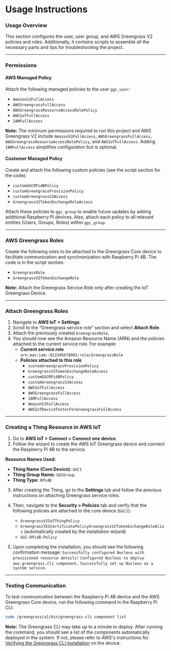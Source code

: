 # Usage Instructions

### Usage Overview
This section configures the user, user group, and AWS Greengrass V2 policies and roles. Additionally, it contains scripts to assemble all the necessary parts and tips for troubleshooting the project.

---

### Permissions

#### AWS Managed Policy
Attach the following managed policies to the user `ggc_user`:

- `AmazonS3FullAccess`
- `AWSGreengrassFullAccess`
- `AWSGreengrassResourceAccessRolePolicy`
- `AWSIoTFullAccess`
- `IAMFullAccess`

**Note:** The minimum permissions required to run this project and AWS Greengrass V2 include `AmazonS3FullAccess`, `AWSGreengrassFullAccess`, `AWSGreengrassResourceAccessRolePolicy`, and `AWSIoTFullAccess`. Adding `IAMFullAccess` simplifies configuration but is optional.

#### Customer Managed Policy
Create and attach the following custom policies (see the script section for the code):

- `customGGCRPi4BPolicy`
- `customGreengrassProvisionPolicy`
- `customGreengrassS3Access`
- `GreengrassV2TokenExchangeRoleAccess`

Attach these policies to `ggc_group` to enable future updates by adding additional Raspberry Pi devices. Also, attach each policy to all relevant entities (Users, Groups, Roles) within `ggc_group`.

---

### AWS Greengrass Roles

Create the following roles to be attached to the Greengrass Core device to facilitate communication and synchronization with Raspberry Pi 4B. The code is in the script section.

- `GreengrassRole`
- `GreengrassV2TokenExchangeRole`

**Note:** Attach the Greengrass Service Role only after creating the IoT Greengrass Device.

---

### Attach Greengrass Roles

1. Navigate to **AWS IoT > Settings**.
2. Scroll to the “Greengrass service role” section and select **Attach Role**.
3. Attach the previously created `GreengrassRole`.
4. You should now see the Amazon Resource Name (ARN) and the policies attached to the current service role. For example:
   - **Current service role**  
     `arn:aws:iam::012345678901:role/GreengrassRole`
   - **Policies attached to this role**  
     - `customGreengrassProvisionPolicy`
     - `GreengrassV2TokenExchangeRoleAccess`
     - `customGGCRPi4BPolicy`
     - `customGreengrassS3Access`
     - `AWSIoTFullAccess`
     - `AWSGreengrassFullAccess`
     - `IAMFullAccess`
     - `AmazonS3FullAccess`
     - `AWSIoTDeviceTesterForGreengrassFullAccess`

---

### Creating a Thing Resource in AWS IoT

1. Go to **AWS IoT > Connect > Connect one device**.
2. Follow the wizard to create the AWS IoT Greengrass device and connect the Raspberry Pi 4B to the service.

**Resource Names Used:**
- **Thing Name (Core Device):** `GGC1`
- **Thing Group Name:** `GGCGroup`
- **Thing Type:** `RPi4B`

3. After creating the Thing, go to the **Settings** tab and follow the previous instructions on attaching Greengrass service roles.
4. Then, navigate to the **Security > Policies** tab and verify that the following policies are attached to the core device (`GGC1`):
   - `GreengrassV2IoTThingPolicy`
   - `GreengrassTESCertificatePolicyGreengrassV2TokenExchangeRoleAlias` (automatically created by the installation wizard)
   - `GGC-RPi4B-Policy`

5. Upon completing the installation, you should see the following confirmation message:
    `Successfully configured Nucleus with provisioned resource details!`
    `Configured Nucleus to deploy aws.greengrass.Cli component.`
    `Successfully set up Nucleus as a system service.`

---

### Testing Communication

To test communication between the Raspberry Pi 4B device and the AWS Greengrass Core device, run the following command in the Raspberry Pi CLI:

```bash
sudo /greengrass/v2/bin/greengrass-cli component list
```
**Note:** The Greengrass CLI may take up to a minute to deploy. After running the command, you should see a list of the components automatically deployed in the system. If not, please refer to AWS's instructions for [Verifying the Greengrass CLI installation](https://docs.aws.amazon.com/greengrass/v2/developerguide/verify-greengrass-cli.html) on the device.
